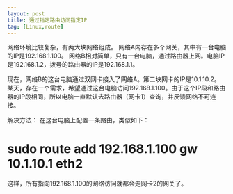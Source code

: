 ```yaml
---
layout: post
title: 通过指定路由访问指定IP
tag: [Linux,route]
---
```


网络环境比较复杂，有两大块网络组成。
网络A内存在多个网关，其中有一台电脑的IP是192.168.1.100。
网络B相对简单，只有一台电脑，通过路由器上网。电脑IP是192.168.1.2，拨号的路由器的IP是192.168.1.1。

现在，网络B的这台电脑通过双网卡接入了网络A。第二块网卡的IP是10.1.10.2。
某天，存在一个需求，希望通过这台电脑访问192.168.1.100。由于这个IP段和路由器的IP段相同，所以电脑一直默认去路由器（网卡1）查询，并反馈网络不可连接。

解决方法：
在这台电脑上配置一条路由，类似如下：
# sudo route add 192.168.1.100 gw 10.1.10.1 eth2

这样，所有指向192.168.1.100的网络访问就都会走网卡2的网关了。
